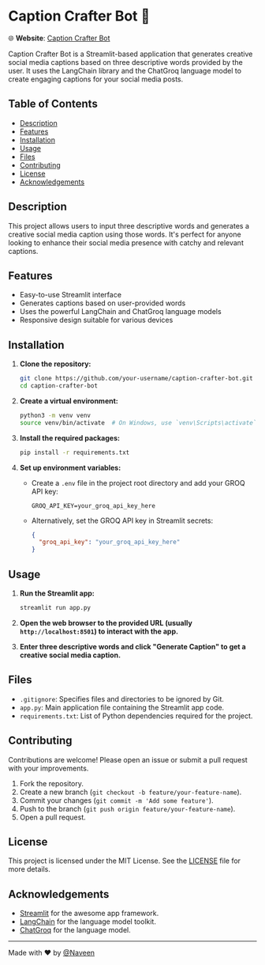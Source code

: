 # Caption Crafter Bot 🤖
🌐 **Website**: [Caption Crafter Bot](https://captioncrafter.streamlit.app/)

Caption Crafter Bot is a Streamlit-based application that generates creative social media captions based on three descriptive words provided by the user. It uses the LangChain library and the ChatGroq language model to create engaging captions for your social media posts.

## Table of Contents

- [Description](#description)
- [Features](#features)
- [Installation](#installation)
- [Usage](#usage)
- [Files](#files)
- [Contributing](#contributing)
- [License](#license)
- [Acknowledgements](#acknowledgements)

## Description

This project allows users to input three descriptive words and generates a creative social media caption using those words. It's perfect for anyone looking to enhance their social media presence with catchy and relevant captions.

## Features

- Easy-to-use Streamlit interface
- Generates captions based on user-provided words
- Uses the powerful LangChain and ChatGroq language models
- Responsive design suitable for various devices

## Installation

1. **Clone the repository:**
    ```bash
    git clone https://github.com/your-username/caption-crafter-bot.git
    cd caption-crafter-bot
    ```

2. **Create a virtual environment:**
    ```bash
    python3 -m venv venv
    source venv/bin/activate  # On Windows, use `venv\Scripts\activate`
    ```

3. **Install the required packages:**
    ```bash
    pip install -r requirements.txt
    ```

4. **Set up environment variables:**
    - Create a `.env` file in the project root directory and add your GROQ API key:
      ```env
      GROQ_API_KEY=your_groq_api_key_here
      ```

    - Alternatively, set the GROQ API key in Streamlit secrets:
      ```json
      {
        "groq_api_key": "your_groq_api_key_here"
      }
      ```

## Usage

1. **Run the Streamlit app:**
    ```bash
    streamlit run app.py
    ```

2. **Open the web browser to the provided URL (usually `http://localhost:8501`) to interact with the app.**

3. **Enter three descriptive words and click "Generate Caption" to get a creative social media caption.**

## Files

- `.gitignore`: Specifies files and directories to be ignored by Git.
- `app.py`: Main application file containing the Streamlit app code.
- `requirements.txt`: List of Python dependencies required for the project.

## Contributing

Contributions are welcome! Please open an issue or submit a pull request with your improvements.

1. Fork the repository.
2. Create a new branch (`git checkout -b feature/your-feature-name`).
3. Commit your changes (`git commit -m 'Add some feature'`).
4. Push to the branch (`git push origin feature/your-feature-name`).
5. Open a pull request.

## License

This project is licensed under the MIT License. See the [LICENSE](LICENSE) file for more details.

## Acknowledgements

- [Streamlit](https://streamlit.io/) for the awesome app framework.
- [LangChain](https://github.com/hwchase17/langchain) for the language model toolkit.
- [ChatGroq](https://www.groq.com/) for the language model.

---

Made with ❤️ by [@Naveen](https://github.com/naveen3830)
